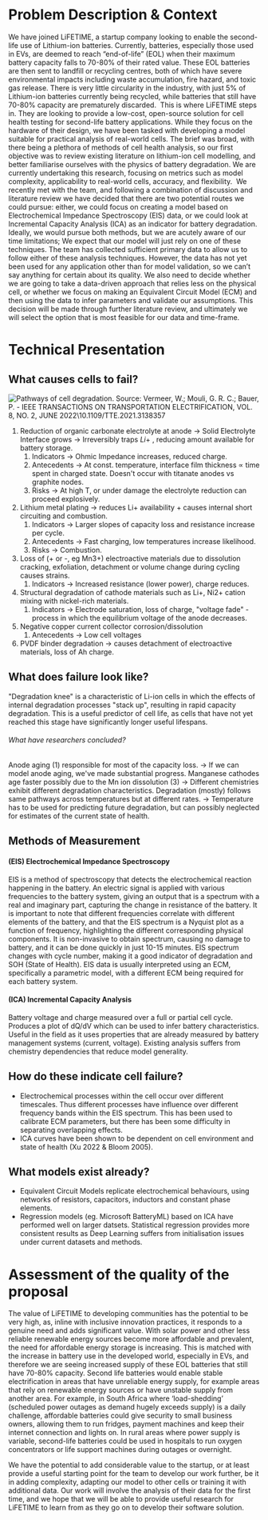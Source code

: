# Problem Description & Context
We have joined LiFETIME, a startup company looking to enable the second-life use of Lithium-ion batteries. Currently, batteries, especially those used in EVs, are deemed to reach “end-of-life” (EOL) when their maximum battery capacity falls to 70-80% of their rated value. These EOL batteries are then sent to landfill or recycling centres, both of which have severe environmental impacts including waste accumulation, fire hazard, and toxic gas release. There is very little circularity in the industry, with just 5% of Lithium-ion batteries currently being recycled, while batteries that still have 70-80% capacity are prematurely discarded. 
This is where LiFETIME steps in. They are looking to provide a low-cost, open-source solution for cell health testing for second-life battery applications. While they focus on the hardware of their design, we have been tasked with developing a model suitable for practical analysis of real-world cells. The brief was broad, with there being a plethora of methods of cell health analysis, so our first objective was to review existing literature on lithium-ion cell modelling, and better familiarise ourselves with the physics of battery degradation. We are currently undertaking this research, focusing on metrics such as model complexity, applicability to real-world cells, accuracy, and flexibility. 
We recently met with the team, and following a combination of discussion and literature review we have decided that there are two potential routes we could pursue: either, we could focus on creating a model based on Electrochemical Impedance Spectroscopy (EIS) data, or we could look at Incremental Capacity Analysis (ICA) as an indicator for battery degradation.  Ideally, we would pursue both methods, but we are acutely aware of our time limitations; We expect that our model will just rely on one of these techniques. The team has collected sufficient primary data to allow us to follow either of these analysis techniques. However, the data has not yet been used for any application other than for model validation, so we can’t say anything for certain about its quality.
We also need to decide whether we are going to take a data-driven approach that relies less on the physical cell, or whether we focus on making an Equivalent Circuit Model (ECM) and then using the data to infer parameters and validate our assumptions. This decision will be made through further literature review, and ultimately we will select the option that is most feasible for our data and time-frame.
# Technical Presentation
## What causes cells to fail?
![Pathways of cell degradation. Source: Vermeer, W.; Mouli, G. R. C.; Bauer, P. - IEEE TRANSACTIONS ON TRANSPORTATION ELECTRIFICATION, VOL. 8, NO. 2, JUNE 2022\10.1109/TTE.2021.3138357](https://upload.wikimedia.org/wikipedia/commons/d/d9/2022-Vermeer-F2.jpg)
1. Reduction of organic carbonate electrolyte at anode -> Solid Electrolyte Interface grows -> Irreversibly traps $Li+$ , reducing amount available for battery storage.
	1. Indicators -> Ohmic Impedance increases, reduced charge.
	2. Antecedents -> At const. temperature, interface film thickness $\propto$ time spent in charged state. Doesn't occur with titanate anodes vs graphite nodes.
	3. Risks -> At high T, or under damage the electrolyte reduction can proceed explosively.
2. Lithium metal plating -> reduces Li+ availability + causes internal short circuiting and combustion.
	1. Indicators -> Larger slopes of capacity loss and resistance increase per cycle.
	2. Antecedents -> Fast charging, low temperatures increase likelihood.
	3. Risks -> Combustion.
3. Loss of (+ or -,  eg Mn3+) electroactive materials due to dissolution cracking, exfoliation, detachment or volume change during cycling causes strains.
	1. Indicators -> Increased resistance (lower power), charge reduces.
4. Structural degradation of cathode materials such as Li+, Ni2+ cation mixing with nickel-rich materials.
	1. Indicators -> Electrode saturation, loss of charge, "voltage fade" - process in which the equilibrium voltage of the anode decreases.
5. Negative copper current collector corrosion/dissolution
	1. Antecedents -> Low cell voltages
6. PVDF binder degradation -> causes detachment of electroactive materials, loss of Ah charge.
## What does failure look like?
"Degradation knee" is a characteristic of Li-ion cells in which the effects of internal degradation processes "stack up", resulting in rapid capacity degradation. This is a useful predictor of cell life, as cells that have not yet reached this stage have significantly longer useful lifespans.
###### What have researchers concluded?
Anode aging (1) responsible for most of the capacity loss. -> If we can model anode aging, we've made substantial progress.
Manganese cathodes age faster possibly due to the Mn ion dissolution (3) -> Different chemistries exhibit different degradation characteristics.
Degradation (mostly) follows same pathways across temperatures but at different rates. -> Temperature has to be used for predicting future degradation, but can possibly neglected for estimates of the current state of health.
## Methods of Measurement
#### (EIS) Electrochemical Impedance Spectroscopy
EIS is a method of spectroscopy that detects the electrochemical reaction happening in the battery. An electric signal is applied with various frequencies to the battery system, giving an output that is a spectrum with a real and imaginary part, capturing the change in resistance of the battery. It is important to note that different frequencies correlate with different elements of the battery, and that the EIS spectrum is a Nyquist plot as a function of frequency, highlighting the different corresponding physical components. It is non-invasive to obtain spectrum, causing no damage to battery, and it can be done quickly in just 10-15 minutes. EIS spectrum changes with cycle number, making it a good indicator of degradation and SOH (State of Health). EIS data is usually interpreted using an ECM, specifically a parametric model, with a different ECM being required for each battery system.
#### (ICA) Incremental Capacity Analysis
Battery voltage and charge measured over a full or partial cell cycle. Produces a plot of dQ/dV which can be used to infer battery characteristics. Useful in the field as it uses properties that are already measured by battery management systems (current, voltage). Existing analysis suffers from chemistry dependencies that reduce model generality.
## How do these indicate cell failure?
- Electrochemical processes within the cell occur over different timescales. Thus different processes have influence over different frequency bands within the EIS spectrum. This has been used to calibrate ECM parameters, but there has been some difficulty in separating overlapping effects.
- ICA curves have been shown to be dependent on cell environment and state of health (Xu 2022 & Bloom 2005).
## What models exist already?
- Equivalent Circuit Models replicate electrochemical behaviours, using networks of resistors, capacitors, inductors and constant phase elements.
- Regression models (eg. Microsoft BatteryML) based on ICA have performed well on larger datsets. Statistical regression provides more consistent results as Deep Learning suffers from initialisation issues under current datasets and methods.
# Assessment of the quality of the proposal
The value of LiFETIME to developing communities has the potential to be very high, as, inline with inclusive innovation practices, it responds to a genuine need and adds significant value. With solar power and other less reliable renewable energy sources become more affordable and prevalent, the need for affordable energy storage is increasing. This is matched with the increase in battery use in the developed world, especially in EVs, and therefore we are seeing increased supply of these EOL batteries that still have 70-80% capacity. Second life batteries would enable stable electrification in areas that have unreliable energy supply, for example areas that rely on renewable energy sources or have unstable supply from another area. For example, in South Africa where ‘load-shedding’ (scheduled power outages as demand hugely exceeds supply) is a daily challenge, affordable batteries could give security to small business owners, allowing them to run fridges, payment machines and keep their internet connection and lights on. In rural areas where power supply is variable, second-life batteries could be used in hospitals to run oxygen concentrators or life support machines during outages or overnight.

We have the potential to add considerable value to the startup, or at least provide a useful starting point for the team to develop our work further, be it in adding complexity, adapting our model to other cells or training it with additional data. Our work will involve the analysis of their data for the first time, and we hope that we will be able to provide useful research for LiFETIME to learn from as they go on to develop their software solution.
